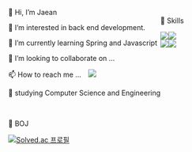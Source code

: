 
<section style="display:flex;">
  <article>
      <p>👋 Hi, I’m Jaean<p>
      <p>👀 I’m interested in back end development.</p>
      <p>🌱 I’m currently learning Spring and Javascript</p>
      <p>💞️ I’m looking to collaborate on ...</p>
      <p>📫 How to reach me ... 
          <a href="https://www.instagram.com/jaiana8980/">
              <img 
                src="http://img.shields.io/badge/-instagram-ff69b4?style=flat&logo=Instagram&link=https://www.instagram.com/jaiana8980/"
        style="height : auto; margin-left : 10px; margin-right : 10px;"/>
          </a>
      </p>
<!--       <p>🦅 attending Pusan National University</P> -->
      <p>📖 studying Computer Science and Engineering<p>
   </article>
   <article>
    <p><br>🗿 Skills</p>
    <div style="display:flex;">
       <img src="https://img.shields.io/badge/Python-3776AB?style=flat-square&logo=Python&logoColor=white" />
       <img src="https://img.shields.io/badge/Java-007396?style=flat-square&logo=Java&logoColor=white" />
    </div>
    <div style="display:flex;">
      <img src="https://img.shields.io/badge/HTML-E34F26?style=flat-square&logo=HTML&logoColor=white" />
      <img src="https://img.shields.io/badge/CSS3-1572B6?style=flat-square&logo=CSS3&logoColor=white" />
    </div>
   </article>
</section>

<br>
<p>📎 BOJ</P>

[![Solved.ac
    프로필](http://mazassumnida.wtf/api/v2/generate_badge?boj=jaean1999)](https://solved.ac/jaean1999)


<!---JaeanHan/JaeanHan is a ✨ special ✨ repository because its `README.md` (this file) appears on your GitHub profile.
You can click the Preview link to take a look at your changes.
--->
